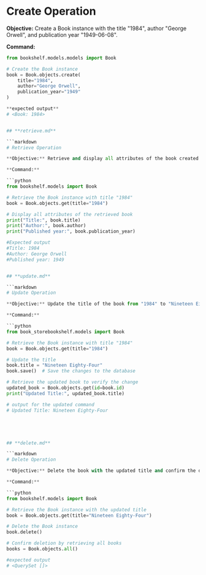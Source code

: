 
# Create Operation

**Objective:** Create a Book instance with the title "1984", author "George Orwell", and publication year "1949-06-08".

**Command:**

```python
from bookshelf.models.models import Book

# Create the Book instance
book = Book.objects.create(
    title="1984",
    author="George Orwell",
    publication_year="1949"  
)

**expected output**
# <Book: 1984>


## **retrieve.md**

```markdown
# Retrieve Operation

**Objective:** Retrieve and display all attributes of the book created in the previous step.

**Command:**

```python
from bookshelf.models import Book

# Retrieve the Book instance with title "1984"
book = Book.objects.get(title="1984")

# Display all attributes of the retrieved book
print("Title:", book.title)
print("Author:", book.author)
print("Published year:", book.publication_year)

#Expected output
#Title: 1984
#Author: George Orwell
#Published year: 1949


## **update.md**

```markdown
# Update Operation

**Objective:** Update the title of the book from "1984" to "Nineteen Eighty-Four".

**Command:**

```python
from book_storebookshelf.models import Book

# Retrieve the Book instance with title "1984"
book = Book.objects.get(title="1984")

# Update the title
book.title = "Nineteen Eighty-Four"
book.save()  # Save the changes to the database

# Retrieve the updated book to verify the change
updated_book = Book.objects.get(id=book.id)
print("Updated Title:", updated_book.title)

# output for the updated command
# Updated Title: Nineteen Eighty-Four





## **delete.md**

```markdown
# Delete Operation

**Objective:** Delete the book with the updated title and confirm the deletion.

**Command:**

```python
from bookshelf.models import Book

# Retrieve the Book instance with the updated title
book = Book.objects.get(title="Nineteen Eighty-Four")

# Delete the Book instance
book.delete()

# Confirm deletion by retrieving all books
books = Book.objects.all()

#expected output
# <QuerySet []>
